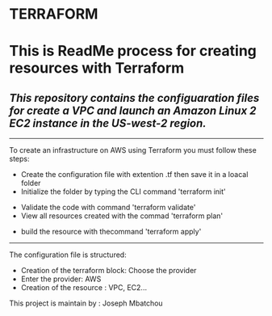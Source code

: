 # TERRAFORM
# **This is ReadMe process for creating resources with Terraform**
## _This repository contains the configuaration files for create a VPC and launch an Amazon Linux 2 EC2 instance in the US-west-2 region._

---
To create an infrastructure on AWS using Terraform you must follow these steps: 
- Create the configuration file with extention .tf then save it in a loacal folder
- Initialize the folder by typing the CLI command 'terraform init'
* Validate the code with command 'terraform validate'
* View all resources created with the commad 'terraform plan'
- build the resource with thecommand 'terraform apply'

---
The configuration file is structured:
- Creation of the terraform block: Choose the provider
- Enter the provider: AWS
- Creation of the resource : VPC, EC2...

 This project is maintain by : Joseph Mbatchou
